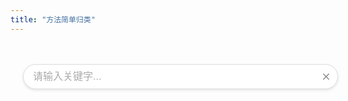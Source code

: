 ```yaml
---
title: "方法简单归类"
---
```


<script setup>
import {computed, ref} from "vue"; 
import {usePageData, resolveRoutePath, resolveRoute} from 'vuepress/client';
import PinyinMatch from 'pinyin-match';

const search = ref("");

const origin = {
    "玩家": [{
            name: "CollisionBoxes1",
            args: "[double, double, double]",
            ret: "double",
            desc: '',
            usage: ''
        },
        {
            name: "玩家护甲值, 取玩家护甲值, Player_Get_Armor",
            args: "[]",
            ret: "int",
            desc: '',
            usage: ''
        },
        {
            name: "倒地体验卡",
            args: "[]",
            ret: "void",
            desc: '',
            usage: ''
        },
        {
            name: "玩家是否飞行, Player_IsFlying",
            args: "[]",
            ret: "boolean",
            desc: '',
            usage: ''
        },
        {
            name: "玩家yaw, 取玩家yaw, Player_Get_Yaw",
            args: "[]",
            ret: "double",
            desc: '',
            usage: ''
        },
        {
            name: "玩家名, 取玩家名, Player_Get_Name",
            args: "[]",
            ret: "class java.lang.String",
            desc: '获取玩家名',
            usage: ''
        },
        {
            name: "玩家坐标x, 取玩家坐标x, Player_Get_PosX",
            args: "[]",
            ret: "double",
            desc: '',
            usage: ''
        },
        {
            name: "玩家氧气值, 取玩家氧气值, Player_Get_Air",
            args: "[]",
            ret: "int",
            desc: '',
            usage: ''
        },
        {
            name: "玩家是否死亡",
            args: "[]",
            ret: "boolean",
            desc: '',
            usage: ''
        },
        {
            name: "player_hurt_time",
            args: "[]",
            ret: "double",
            desc: '',
            usage: ''
        },
        {
            name: "松开使用, Item_Use_Stop",
            args: "[]",
            ret: "void",
            desc: '',
            usage: ''
        },
        {
            name: "玩家motionz",
            args: "[]",
            ret: "double",
            desc: '',
            usage: ''
        },
        {
            name: "取物品最大使用时间, Item_Use_Count_Max",
            args: "[]",
            ret: "int",
            desc: '',
            usage: ''
        },
        {
            name: "取物品使用时间, Item_Use_Count",
            args: "[]",
            ret: "int",
            desc: '',
            usage: ''
        },
        {
            name: "玩家motiony",
            args: "[]",
            ret: "double",
            desc: '',
            usage: ''
        },
        {
            name: "player_preparePlayerToSpawn",
            args: "[]",
            ret: "void",
            desc: '',
            usage: ''
        },
        {
            name: "玩家是否在水中, 是否在水中, Player_InWater",
            args: "[]",
            ret: "boolean",
            desc: '',
            usage: ''
        },
        {
            name: "玩家手持槽, 取玩家手持槽, Player_Get_CurrentItem",
            args: "[]",
            ret: "int",
            desc: '',
            usage: ''
        },
        {
            name: "玩家pitch, 取玩家pitch, Player_Get_Pitch",
            args: "[]",
            ret: "double",
            desc: '',
            usage: ''
        },
        {
            name: "CollisionBoxes3",
            args: "[double, double, double]",
            ret: "boolean",
            desc: '',
            usage: ''
        },
        {
            name: "CollisionBoxes2",
            args: "[double, double, double]",
            ret: "double",
            desc: '',
            usage: ''
        },
        {
            name: "取玩家头像, Player_Head_Texture",
            args: "[]",
            ret: "class java.lang.String",
            desc: '',
            usage: ''
        },
        {
            name: "取活跃物品, Item_Use",
            args: "[]",
            ret: "interface eos.moe.dragoncore.v",
            desc: '',
            usage: ''
        },
        {
            name: "玩家经验, 取玩家经验, Player_Get_Exp",
            args: "[]",
            ret: "double",
            desc: '',
            usage: ''
        },
        {
            name: "玩家坐标y, 取玩家坐标y, Player_Get_PosY",
            args: "[]",
            ret: "double",
            desc: '',
            usage: ''
        },
        {
            name: "玩家移动速度",
            args: "[]",
            ret: "double",
            desc: '',
            usage: ''
        },
        {
            name: "玩家等级, 取玩家等级, Player_Get_Level",
            args: "[]",
            ret: "int",
            desc: '',
            usage: ''
        },
        {
            name: "玩家当前人称",
            args: "[]",
            ret: "int",
            desc: '',
            usage: ''
        },
        {
            name: "玩家飞行速度",
            args: "[]",
            ret: "double",
            desc: '',
            usage: ''
        },
        {
            name: "玩家坐标z, 取玩家坐标z, Player_Get_PosZ",
            args: "[]",
            ret: "double",
            desc: '',
            usage: ''
        },
        {
            name: "玩家血量, 取玩家血量, Player_Get_Health",
            args: "[]",
            ret: "double",
            desc: '',
            usage: ''
        },
        {
            name: "玩家motionx",
            args: "[]",
            ret: "double",
            desc: '',
            usage: ''
        },
        {
            name: "player_death_time",
            args: "[]",
            ret: "double",
            desc: '',
            usage: ''
        },
        {
            name: "玩家创造模式",
            args: "[]",
            ret: "boolean",
            desc: '',
            usage: ''
        },
        {
            name: "玩家饱食度, 取玩家饱食度, Player_Get_Food",
            args: "[]",
            ret: "int",
            desc: '',
            usage: ''
        },
        {
            name: "玩家最大血量, 取玩家最大血量, Player_Get_MaxHealth",
            args: "[]",
            ret: "double",
            desc: '',
            usage: ''
        },
    ],
    "游戏窗口": [{
            name: "Display_Window_X",
            args: "[]",
            ret: "int",
            desc: '',
            usage: ''
        },
        {
            name: "Display_IsFullScreen",
            args: "[]",
            ret: "boolean",
            desc: '',
            usage: ''
        },
        {
            name: "Display_SetResizable",
            args: "[boolean]",
            ret: "void",
            desc: '',
            usage: ''
        },
        {
            name: "Display_Resize",
            args: "[int, int]",
            ret: "void",
            desc: '',
            usage: ''
        },
        {
            name: "Display_Window_Height",
            args: "[]",
            ret: "int",
            desc: '',
            usage: ''
        },
        {
            name: "Display_Window_Y",
            args: "[]",
            ret: "int",
            desc: '',
            usage: ''
        },
        {
            name: "Display_SetFullScreen",
            args: "[boolean]",
            ret: "void",
            desc: '',
            usage: ''
        },
        {
            name: "Display_Location",
            args: "[int, int]",
            ret: "void",
            desc: '',
            usage: ''
        },
        {
            name: "Display_IsResizable",
            args: "[]",
            ret: "boolean",
            desc: '',
            usage: ''
        },
        {
            name: "Display_Desktop_Width",
            args: "[]",
            ret: "int",
            desc: '',
            usage: ''
        },
        {
            name: "Display_Desktop_Height",
            args: "[]",
            ret: "int",
            desc: '',
            usage: ''
        },
        {
            name: "Display_Window_Width",
            args: "[]",
            ret: "int",
            desc: '',
            usage: ''
        },
    ],
    "Minecraft": [{
            name: "游戏进度, Minecraft_Advancements",
            args: "[]",
            ret: "void",
            desc: '',
            usage: ''
        },
        {
            name: "关闭游戏, Minecraft_Shutdown",
            args: "[]",
            ret: "void",
            desc: '',
            usage: ''
        },
        {
            name: "执行JS, JS_EXECUTE",
            args: "[class java.lang.String, class [Leos.moe.dragoncore.v;]",
            ret: "interface eos.moe.dragoncore.v",
            desc: '',
            usage: ''
        },
        {
            name: "设置材质包",
            args: "[class [Ljava.lang.String;]",
            ret: "void",
            desc: '',
            usage: ''
        },
        {
            name: "取FPS, Minecraft_Get_FPS",
            args: "[]",
            ret: "int",
            desc: '',
            usage: ''
        },
        {
            name: "加载JS, JS_Load",
            args: "[]",
            ret: "boolean",
            desc: '',
            usage: ''
        },
        {
            name: "游戏统计, Minecraft_Stat",
            args: "[]",
            ret: "void",
            desc: '',
            usage: ''
        },
        {
            name: "设置界面尺寸, Minecraft_Set_Gui_Scale",
            args: "[int]",
            ret: "void",
            desc: '',
            usage: ''
        },
        {
            name: "取界面尺寸, Minecraft_Get_Gui_Scale",
            args: "[]",
            ret: "double",
            desc: '',
            usage: ''
        },
        {
            name: "取当前界面名, Minecraft_Get_Screen_Name",
            args: "[]",
            ret: "class java.lang.String",
            desc: '',
            usage: ''
        },
        {
            name: "游戏选项, Minecraft_Options",
            args: "[]",
            ret: "void",
            desc: '',
            usage: ''
        },
        {
            name: "退出游戏, Minecraft_Quit",
            args: "[]",
            ret: "void",
            desc: '',
            usage: ''
        },
    ],
    "界面方法": [{
            name: "执行方法, Function_Execute",
            args: "[class eos.moe.dragoncore.sl, class java.lang.String, class [Leos.moe.dragoncore.v;]",
            ret: "interface eos.moe.dragoncore.v",
            desc: '',
            usage: ''
        },
        {
            name: "取当前消息, Message_Current",
            args: "[class eos.moe.dragoncore.sl]",
            ret: "interface eos.moe.dragoncore.v",
            desc: '',
            usage: ''
        },
        {
            name: "变量, 界面变量, variable, var",
            args: "[class eos.moe.dragoncore.sl]",
            ret: "interface eos.moe.dragoncore.v",
            desc: '',
            usage: ''
        },
        {
            name: "界面是否已关闭, Screen_Is_Close",
            args: "[class eos.moe.dragoncore.sl]",
            ret: "boolean",
            desc: '',
            usage: ''
        },
        {
            name: "取最后一条消息, Message_Last",
            args: "[class eos.moe.dragoncore.sl]",
            ret: "interface eos.moe.dragoncore.v",
            desc: '',
            usage: ''
        },
        {
            name: "跨界面执行方法, Function_Screen_Execute",
            args: "[class eos.moe.dragoncore.sl, class java.lang.String, class java.lang.String, class [Leos.moe.dragoncore.v;]",
            ret: "interface eos.moe.dragoncore.v",
            desc: '',
            usage: ''
        },
        {
            name: "执行组件方法, Component_Function_Execute",
            args: "[class eos.moe.dragoncore.sl, interface eos.moe.dragoncore.v, class java.lang.String]",
            ret: "interface eos.moe.dragoncore.v",
            desc: '',
            usage: ''
        },
        {
            name: "异步执行方法, Function_Async_Execute",
            args: "[class eos.moe.dragoncore.sl, class java.lang.String, class [Leos.moe.dragoncore.v;]",
            ret: "void",
            desc: '',
            usage: ''
        },
        {
            name: "解析脚本, Function_Parse",
            args: "[class eos.moe.dragoncore.sl, class java.lang.String]",
            ret: "interface eos.moe.dragoncore.v",
            desc: '',
            usage: ''
        },
        {
            name: "主线程执行方法, Function_Sync_Execute",
            args: "[class eos.moe.dragoncore.sl, class java.lang.String, class [Leos.moe.dragoncore.v;]",
            ret: "interface eos.moe.dragoncore.v",
            desc: '',
            usage: ''
        },
        {
            name: "切换方法集, Function_Change",
            args: "[class eos.moe.dragoncore.sl, class java.lang.String, int]",
            ret: "void",
            desc: '',
            usage: ''
        },
    ],
    "按键": [{
            name: "获取按键名, 获取控制按键名, ControlKey_Get_Name",
            args: "[class java.lang.String]",
            ret: "class java.lang.String",
            desc: '',
            usage: ''
        },
        {
            name: "模拟控制按键, ControlKey_Test",
            args: "[class java.lang.String, boolean]",
            ret: "boolean",
            desc: '',
            usage: ''
        },
        {
            name: "创建控制按键, ControlKey_Create",
            args: "[class java.lang.String, class java.lang.String, class java.lang.String]",
            ret: "void",
            desc: '',
            usage: ''
        },
        {
            name: "控制按键是否按下, ControlKey_Is_Press",
            args: "[class java.lang.String]",
            ret: "boolean",
            desc: '',
            usage: ''
        },
        {
            name: "设置按键, 设置控制按键, ControlKey_Set_Key",
            args: "[class java.lang.String, class java.lang.String, class java.lang.String]",
            ret: "boolean",
            desc: '',
            usage: ''
        },
        {
            name: "获取按键额外, 获取控制按键额外, ControlKey_Get_Modifier",
            args: "[class java.lang.String]",
            ret: "class java.lang.String",
            desc: '',
            usage: ''
        },
    ],
    "Yaml": [{
            name: "取Yaml节点, Yaml_Get_Keys",
            args: "[class eos.moe.dragoncore.iv, class java.lang.String]",
            ret: "interface eos.moe.dragoncore.v",
            desc: '',
            usage: ''
        },
        {
            name: "取Yaml值, Yaml_Get",
            args: "[class eos.moe.dragoncore.iv, class java.lang.String]",
            ret: "interface eos.moe.dragoncore.v",
            desc: '',
            usage: ''
        },
        {
            name: "取Yaml全部节点, Yaml_Get_All_Keys",
            args: "[class eos.moe.dragoncore.iv, class java.lang.String]",
            ret: "interface eos.moe.dragoncore.v",
            desc: '',
            usage: ''
        },
    ],
    "槽位": [{
            name: "取所有物品, Container_Get_All_Items",
            args: "[class eos.moe.dragoncore.sl]",
            ret: "class eos.moe.dragoncore.zk",
            desc: '',
            usage: ''
        },
        {
            name: "模拟点击槽位, Container_Click",
            args: "[class java.lang.String, int, class java.lang.String, double]",
            ret: "void",
            desc: '',
            usage: ''
        },
        {
            name: "丢弃手中物品, Container_Drop",
            args: "[]",
            ret: "void",
            desc: '',
            usage: ''
        },
        {
            name: "取容器所有物品, Container_Get_Container_Items",
            args: "[class eos.moe.dragoncore.sl]",
            ret: "class eos.moe.dragoncore.zk",
            desc: '',
            usage: ''
        },
        {
            name: "删除物品, Container_Delete",
            args: "[class java.lang.String, boolean]",
            ret: "void",
            desc: '',
            usage: ''
        },
        {
            name: "取物品, 取槽位物品, Container_Get_Item",
            args: "[class eos.moe.dragoncore.sl, class java.lang.String]",
            ret: "class net.minecraft.item.ItemStack",
            desc: '',
            usage: ''
        },
    ],
    "世界屏幕": [{
            name: "取世界屏幕坐标修正",
            args: "[double, double, double, float]",
            ret: "class eos.moe.dragoncore.zk",
            desc: '',
            usage: ''
        },
        {
            name: "取世界屏幕坐标",
            args: "[double, double, double]",
            ret: "class eos.moe.dragoncore.zk",
            desc: '',
            usage: ''
        },
    ],
    "实体": [{
            name: "取实体血量",
            args: "[interface eos.moe.dragoncore.v]",
            ret: "double",
            desc: '',
            usage: ''
        },
        {
            name: "取实体高度",
            args: "[interface eos.moe.dragoncore.v]",
            ret: "double",
            desc: '',
            usage: ''
        },
        {
            name: "取实体最大血量",
            args: "[interface eos.moe.dragoncore.v]",
            ret: "double",
            desc: '',
            usage: ''
        },
        {
            name: "实体是否存在, Entity_Exists, Entity_Exist",
            args: "[interface eos.moe.dragoncore.v]",
            ret: "boolean",
            desc: '',
            usage: ''
        },
        {
            name: "取实体",
            args: "[interface eos.moe.dragoncore.v]",
            ret: "interface eos.moe.dragoncore.v",
            desc: '',
            usage: ''
        },
        {
            name: "取实体坐标x",
            args: "[interface eos.moe.dragoncore.v]",
            ret: "double",
            desc: '',
            usage: ''
        },
        {
            name: "取实体坐标y",
            args: "[interface eos.moe.dragoncore.v]",
            ret: "double",
            desc: '',
            usage: ''
        },
        {
            name: "取实体坐标z",
            args: "[interface eos.moe.dragoncore.v]",
            ret: "double",
            desc: '',
            usage: ''
        },
    ],
    "着色器": [{
            name: "关闭着色器",
            args: "[]",
            ret: "void",
            desc: '',
            usage: ''
        },
        {
            name: "启用着色器",
            args: "[class java.lang.String]",
            ret: "void",
            desc: '',
            usage: ''
        },
    ],
    "物品": [{
            name: "取物品信息数, ItemStack_Get_Info_Size",
            args: "[class net.minecraft.item.ItemStack]",
            ret: "int",
            desc: '',
            usage: ''
        },
        {
            name: "序列化物品, ItemStack_Serialize",
            args: "[class net.minecraft.item.ItemStack]",
            ret: "class java.lang.String",
            desc: '',
            usage: ''
        },
        {
            name: "取物品Lore数, ItemStack_Get_Lore_Size",
            args: "[class net.minecraft.item.ItemStack]",
            ret: "int",
            desc: '',
            usage: ''
        },
        {
            name: "取物品NBT, ItemStack_Get_NBT",
            args: "[class net.minecraft.item.ItemStack, class java.lang.String]",
            ret: "class java.lang.String",
            desc: '',
            usage: ''
        },
        {
            name: "取物品信息, ItemStack_Get_Info",
            args: "[class net.minecraft.item.ItemStack, int]",
            ret: "class java.lang.String",
            desc: '',
            usage: ''
        },
        {
            name: "取物品所有信息, ItemStack_Get_All_Info",
            args: "[class net.minecraft.item.ItemStack]",
            ret: "class eos.moe.dragoncore.zk",
            desc: '',
            usage: ''
        },
        {
            name: "取物品护甲值, ItemStack_Get_Armor",
            args: "[class net.minecraft.item.ItemStack]",
            ret: "int",
            desc: '',
            usage: ''
        },
        {
            name: "匹配物品, ItemStack_Match",
            args: "[class net.minecraft.item.ItemStack, class java.lang.String, interface eos.moe.dragoncore.v]",
            ret: "boolean",
            desc: '',
            usage: ''
        },
        {
            name: "反序列化物品, ItemStack_DeSerialize",
            args: "[class java.lang.String]",
            ret: "class eos.moe.dragoncore.sh",
            desc: '',
            usage: ''
        },
        {
            name: "取物品名, ItemStack_Get_Name",
            args: "[class net.minecraft.item.ItemStack]",
            ret: "class java.lang.String",
            desc: '',
            usage: ''
        },
        {
            name: "取物品Lore, ItemStack_Get_Lore",
            args: "[class net.minecraft.item.ItemStack, int, boolean]",
            ret: "class java.lang.String",
            desc: '',
            usage: ''
        },
        {
            name: "取物品所有Lore, ItemStack_Get_All_Lore",
            args: "[class net.minecraft.item.ItemStack, boolean]",
            ret: "class eos.moe.dragoncore.zk",
            desc: '',
            usage: ''
        },
        {
            name: "取物品数, ItemStack_Get_Count",
            args: "[class net.minecraft.item.ItemStack]",
            ret: "int",
            desc: '',
            usage: ''
        },
    ],
    "实体2": [{
            name: "取实体最大血量",
            args: "[class eos.moe.dragoncore.iv]",
            ret: "double",
            desc: '',
            usage: ''
        },
        {
            name: "执行方法, Function_Execute",
            args: "[class eos.moe.dragoncore.iv, class java.lang.String, class [Leos.moe.dragoncore.v;]",
            ret: "interface eos.moe.dragoncore.v",
            desc: '',
            usage: ''
        },
        {
            name: "取实体名",
            args: "[class eos.moe.dragoncore.iv]",
            ret: "class java.lang.String",
            desc: '',
            usage: ''
        },
        {
            name: "取实体血量",
            args: "[class eos.moe.dragoncore.iv]",
            ret: "double",
            desc: '',
            usage: ''
        },
        {
            name: "主线程执行方法, Function_Sync_Execute",
            args: "[class eos.moe.dragoncore.iv, class java.lang.String, class [Leos.moe.dragoncore.v;]",
            ret: "interface eos.moe.dragoncore.v",
            desc: '',
            usage: ''
        },
        {
            name: "取实体血量比例",
            args: "[class eos.moe.dragoncore.iv]",
            ret: "double",
            desc: '',
            usage: ''
        },
        {
            name: "取实体UUID",
            args: "[class eos.moe.dragoncore.iv]",
            ret: "class java.lang.String",
            desc: '',
            usage: ''
        },
        {
            name: "异步执行方法, Function_Async_Execute",
            args: "[class eos.moe.dragoncore.iv, class java.lang.String, class [Leos.moe.dragoncore.v;]",
            ret: "void",
            desc: '',
            usage: ''
        },
        {
            name: "解析脚本, Function_Parse",
            args: "[class eos.moe.dragoncore.iv, class java.lang.String]",
            ret: "interface eos.moe.dragoncore.v",
            desc: '',
            usage: ''
        },
        {
            name: "取实体高度",
            args: "[class eos.moe.dragoncore.iv]",
            ret: "double",
            desc: '',
            usage: ''
        },
    ],
    "界面2": [{
            name: "刷新缓存, Screen_Cache_Update",
            args: "[class eos.moe.dragoncore.sl]",
            ret: "void",
            desc: '',
            usage: ''
        },
        {
            name: "取熔炉燃料值, Screen_Furnace_BurnTime",
            args: "[class eos.moe.dragoncore.sl]",
            ret: "double",
            desc: '',
            usage: ''
        },
        {
            name: "取当前界面名, Screen_Get_Name",
            args: "[class eos.moe.dragoncore.sl]",
            ret: "class java.lang.String",
            desc: '',
            usage: ''
        },
        {
            name: "打开聊天栏, Screen_Open_ChatGui",
            args: "[class java.lang.String]",
            ret: "void",
            desc: '',
            usage: ''
        },
        {
            name: "取屏幕宽度, Screen_Get_Width, w",
            args: "[]",
            ret: "double",
            desc: '',
            usage: ''
        },
        {
            name: "取屏幕高度比例, Screen_Get_Height_Ratio, hr",
            args: "[]",
            ret: "class java.lang.String",
            desc: '',
            usage: ''
        },
        {
            name: "设置显示, 显示, Screen_Set_Show",
            args: "[class java.lang.String, interface eos.moe.dragoncore.v]",
            ret: "void",
            desc: '',
            usage: ''
        },
        {
            name: "打开HUD, Screen_Open_Hud",
            args: "[class java.lang.String]",
            ret: "void",
            desc: '',
            usage: ''
        },
        {
            name: "取屏幕宽度比例, Screen_Get_Width_Ratio, wr",
            args: "[]",
            ret: "class java.lang.String",
            desc: '',
            usage: ''
        },
        {
            name: "取界面存活时间, Screen_ActiveTime",
            args: "[class eos.moe.dragoncore.sl]",
            ret: "double",
            desc: '',
            usage: ''
        },
        {
            name: "重载界面, Screen_Reload",
            args: "[class eos.moe.dragoncore.sl]",
            ret: "void",
            desc: '',
            usage: ''
        },
        {
            name: "设置聊天栏内容, Screen_ChatGui_Set",
            args: "[class java.lang.String, int]",
            ret: "void",
            desc: '',
            usage: ''
        },
        {
            name: "取熔炉进度值, Screen_Furnace_CookProgress",
            args: "[class eos.moe.dragoncore.sl]",
            ret: "double",
            desc: '',
            usage: ''
        },
        {
            name: "熔炉是否熔炼中, Screen_Furnace_IsBurning",
            args: "[class eos.moe.dragoncore.sl]",
            ret: "boolean",
            desc: '',
            usage: ''
        },
        {
            name: "取原界面名, Screen_Original_Name",
            args: "[class eos.moe.dragoncore.sl]",
            ret: "class java.lang.String",
            desc: '',
            usage: ''
        },
        {
            name: "关闭HUD, Screen_Close_Hud",
            args: "[class java.lang.String]",
            ret: "void",
            desc: '',
            usage: ''
        },
        {
            name: "取聊天栏内容, Screen_ChatGui_Get",
            args: "[]",
            ret: "class java.lang.String",
            desc: '',
            usage: ''
        },
        {
            name: "重置界面打开时间, Screen_OpenTime_Reset",
            args: "[class eos.moe.dragoncore.sl]",
            ret: "void",
            desc: '',
            usage: ''
        },
        {
            name: "关闭主界面, Screen_Close_Main",
            args: "[]",
            ret: "void",
            desc: '',
            usage: ''
        },
        {
            name: "设置隐藏, 隐藏, Screen_Set_Hide",
            args: "[class java.lang.String, interface eos.moe.dragoncore.v]",
            ret: "void",
            desc: '',
            usage: ''
        },
        {
            name: "取屏幕高度, Screen_Get_Height, h",
            args: "[]",
            ret: "double",
            desc: '',
            usage: ''
        },
        {
            name: "当前是否打开聊天栏, Screen_Chat_Opened",
            args: "[]",
            ret: "boolean",
            desc: '',
            usage: ''
        },
        {
            name: "打开二级界面, 打开子界面, Screen_Open_Sub_Gui",
            args: "[class java.lang.String]",
            ret: "void",
            desc: '',
            usage: ''
        },
        {
            name: "打开GUI, Screen_Open_Gui",
            args: "[class java.lang.String]",
            ret: "void",
            desc: '',
            usage: ''
        },
        {
            name: "取界面打开时间, Screen_OpenTime_Get",
            args: "[class eos.moe.dragoncore.sl]",
            ret: "double",
            desc: '',
            usage: ''
        },
        {
            name: "关闭界面, 返回游戏, Screen_Close",
            args: "[class eos.moe.dragoncore.sl]",
            ret: "void",
            desc: '',
            usage: ''
        },
    ],
    "消息": [{
            name: "消息, Message",
            args: "[class [Ljava.lang.String;]",
            ret: "void",
            desc: '',
            usage: ''
        },
        {
            name: "调试输出, log",
            args: "[class [Ljava.lang.String;]",
            ret: "void",
            desc: '',
            usage: ''
        },
        {
            name: "Title",
            args: "[class java.lang.String, class java.lang.String, int, int, int]",
            ret: "void",
            desc: '',
            usage: ''
        },
        {
            name: "ActionBar",
            args: "[class java.lang.String]",
            ret: "void",
            desc: '',
            usage: ''
        },
        {
            name: "聊天, Chat",
            args: "[class [Ljava.lang.String;]",
            ret: "void",
            desc: '',
            usage: ''
        },
    ],
    "动画": [{
        name: "播放动画, PlayAnimation",
        args: "[class eos.moe.dragoncore.sl, class [Leos.moe.dragoncore.v;]",
        ret: "void",
        desc: '',
        usage: ''
    }, ],
    "变量": [{
            name: "添加成员, Array_Add",
            args: "[interface eos.moe.dragoncore.v, class [Leos.moe.dragoncore.v;]",
            ret: "interface eos.moe.dragoncore.v",
            desc: '',
            usage: ''
        },
        {
            name: "系统变量, system",
            args: "[]",
            ret: "interface eos.moe.dragoncore.v",
            desc: '',
            usage: ''
        },
        {
            name: "用户变量, player",
            args: "[]",
            ret: "interface eos.moe.dragoncore.v",
            desc: '',
            usage: ''
        },
        {
            name: "取成员, get, Array_Get",
            args: "[interface eos.moe.dragoncore.v, int]",
            ret: "interface eos.moe.dragoncore.v",
            desc: '',
            usage: ''
        },
        {
            name: "移除成员, Array_Remove",
            args: "[interface eos.moe.dragoncore.v, class [Leos.moe.dragoncore.v;]",
            ret: "interface eos.moe.dragoncore.v",
            desc: '',
            usage: ''
        },
        {
            name: "插入成员, Array_Add",
            args: "[interface eos.moe.dragoncore.v, int, class [Leos.moe.dragoncore.v;]",
            ret: "interface eos.moe.dragoncore.v",
            desc: '',
            usage: ''
        },
        {
            name: "截取内容, subContent",
            args: "[interface eos.moe.dragoncore.v, class java.lang.String, int, int]",
            ret: "interface eos.moe.dragoncore.v",
            desc: '',
            usage: ''
        },
        {
            name: "取成员数, get_size, Array_Size",
            args: "[interface eos.moe.dragoncore.v]",
            ret: "interface eos.moe.dragoncore.v",
            desc: '',
            usage: ''
        },
        {
            name: "截取数组, sublist, Array_Sub",
            args: "[interface eos.moe.dragoncore.v, int, int]",
            ret: "interface eos.moe.dragoncore.v",
            desc: '',
            usage: ''
        },
        {
            name: "全局变量, global",
            args: "[]",
            ret: "interface eos.moe.dragoncore.v",
            desc: '',
            usage: ''
        },
        {
            name: "变量取值, Var_Get",
            args: "[interface eos.moe.dragoncore.v, class java.lang.String]",
            ret: "interface eos.moe.dragoncore.v",
            desc: '',
            usage: ''
        },
        {
            name: "变量置值, Var_Set",
            args: "[interface eos.moe.dragoncore.v, class java.lang.String, interface eos.moe.dragoncore.v]",
            ret: "void",
            desc: '',
            usage: ''
        },
        {
            name: "修改成员, Array_Replace",
            args: "[interface eos.moe.dragoncore.v, int, interface eos.moe.dragoncore.v]",
            ret: "interface eos.moe.dragoncore.v",
            desc: '',
            usage: ''
        },
        {
            name: "新建数组, Array_Create",
            args: "[class [Leos.moe.dragoncore.v;]",
            ret: "interface eos.moe.dragoncore.v",
            desc: '',
            usage: ''
        },
        {
            name: "重载变量, Var_Reload",
            args: "[interface eos.moe.dragoncore.v]",
            ret: "void",
            desc: '',
            usage: ''
        },
        {
            name: "本地变量, client",
            args: "[]",
            ret: "interface eos.moe.dragoncore.v",
            desc: '',
            usage: ''
        },
    ],
    "ew": [{
            name: "是否奔跑中",
            args: "[class eos.moe.dragoncore.kz]",
            ret: "boolean",
            desc: '',
            usage: ''
        },
        {
            name: "动画层是否播放中",
            args: "[class eos.moe.dragoncore.kz, class java.lang.String]",
            ret: "boolean",
            desc: '',
            usage: ''
        },
        {
            name: "取横向动量",
            args: "[class eos.moe.dragoncore.kz]",
            ret: "double",
            desc: '',
            usage: ''
        },
        {
            name: "移除实体",
            args: "[class eos.moe.dragoncore.kz]",
            ret: "void",
            desc: '',
            usage: ''
        },
        {
            name: "取主手物品",
            args: "[class eos.moe.dragoncore.kz]",
            ret: "interface eos.moe.dragoncore.v",
            desc: '',
            usage: ''
        },
        {
            name: "停止动画",
            args: "[class eos.moe.dragoncore.kz, class java.lang.String, interface eos.moe.dragoncore.v]",
            ret: "void",
            desc: '',
            usage: ''
        },
        {
            name: "骑乘生物是否为生命体",
            args: "[class eos.moe.dragoncore.kz]",
            ret: "boolean",
            desc: '',
            usage: ''
        },
        {
            name: "是否静止中",
            args: "[class eos.moe.dragoncore.kz]",
            ret: "boolean",
            desc: '',
            usage: ''
        },
        {
            name: "动画是否播放中",
            args: "[class eos.moe.dragoncore.kz, class java.lang.String]",
            ret: "boolean",
            desc: '',
            usage: ''
        },
        {
            name: "移除死亡计数",
            args: "[class eos.moe.dragoncore.kz]",
            ret: "void",
            desc: '',
            usage: ''
        },
        {
            name: "取正向动量",
            args: "[class eos.moe.dragoncore.kz]",
            ret: "double",
            desc: '',
            usage: ''
        },
        {
            name: "取血量",
            args: "[class eos.moe.dragoncore.kz]",
            ret: "double",
            desc: '',
            usage: ''
        },
        {
            name: "是否在水下",
            args: "[class eos.moe.dragoncore.kz]",
            ret: "boolean",
            desc: '',
            usage: ''
        },
        {
            name: "是否在水中",
            args: "[class eos.moe.dragoncore.kz]",
            ret: "boolean",
            desc: '',
            usage: ''
        },
        {
            name: "取pitch",
            args: "[class eos.moe.dragoncore.kz]",
            ret: "double",
            desc: '',
            usage: ''
        },
        {
            name: "设置飞行状态",
            args: "[class eos.moe.dragoncore.kz, boolean]",
            ret: "void",
            desc: '',
            usage: ''
        },
        {
            name: "移除飞行状态",
            args: "[class eos.moe.dragoncore.kz]",
            ret: "void",
            desc: '',
            usage: ''
        },
        {
            name: "是否蹲下",
            args: "[class eos.moe.dragoncore.kz]",
            ret: "boolean",
            desc: '',
            usage: ''
        },
        {
            name: "取副手物品",
            args: "[class eos.moe.dragoncore.kz]",
            ret: "interface eos.moe.dragoncore.v",
            desc: '',
            usage: ''
        },
        {
            name: "motionY",
            args: "[class eos.moe.dragoncore.kz]",
            ret: "double",
            desc: '',
            usage: ''
        },
        {
            name: "停止动画层",
            args: "[class eos.moe.dragoncore.kz, class java.lang.String, interface eos.moe.dragoncore.v]",
            ret: "void",
            desc: '',
            usage: ''
        },
        {
            name: "是否有动画",
            args: "[class eos.moe.dragoncore.kz, class java.lang.String]",
            ret: "boolean",
            desc: '',
            usage: ''
        },
        {
            name: "设置动画变量",
            args: "[class eos.moe.dragoncore.kz, class java.lang.String, double]",
            ret: "void",
            desc: '',
            usage: ''
        },
        {
            name: "取动画层运行时间",
            args: "[class eos.moe.dragoncore.kz, class java.lang.String]",
            ret: "int",
            desc: '',
            usage: ''
        },
        {
            name: "取实体名",
            args: "[class eos.moe.dragoncore.kz]",
            ret: "class java.lang.String",
            desc: '',
            usage: ''
        },
        {
            name: "取默认过渡时间",
            args: "[]",
            ret: "int",
            desc: '',
            usage: ''
        },
        {
            name: "播放动画",
            args: "[class eos.moe.dragoncore.kz, class java.lang.String, interface eos.moe.dragoncore.v, float]",
            ret: "void",
            desc: '',
            usage: ''
        },
        {
            name: "设置骨骼可视",
            args: "[class eos.moe.dragoncore.kz, class java.lang.String, boolean]",
            ret: "void",
            desc: '',
            usage: ''
        },
        {
            name: "取动画所在动画层",
            args: "[class eos.moe.dragoncore.kz, class java.lang.String]",
            ret: "class java.lang.String",
            desc: '',
            usage: ''
        },
        {
            name: "是否骑乘",
            args: "[class eos.moe.dragoncore.kz]",
            ret: "boolean",
            desc: '',
            usage: ''
        },
        {
            name: "是否鞘翅飞行中",
            args: "[class eos.moe.dragoncore.kz]",
            ret: "boolean",
            desc: '',
            usage: ''
        },
        {
            name: "取最大血量",
            args: "[class eos.moe.dragoncore.kz]",
            ret: "double",
            desc: '',
            usage: ''
        },
        {
            name: "是否跳跃中",
            args: "[class eos.moe.dragoncore.kz]",
            ret: "boolean",
            desc: '',
            usage: ''
        },
        {
            name: "是否在地面",
            args: "[class eos.moe.dragoncore.kz]",
            ret: "boolean",
            desc: '',
            usage: ''
        },
        {
            name: "取血量比例",
            args: "[class eos.moe.dragoncore.kz]",
            ret: "double",
            desc: '',
            usage: ''
        },
        {
            name: "是否攀爬中",
            args: "[class eos.moe.dragoncore.kz]",
            ret: "boolean",
            desc: '',
            usage: ''
        },
        {
            name: "是否移动中",
            args: "[class eos.moe.dragoncore.kz]",
            ret: "boolean",
            desc: '',
            usage: ''
        },
        {
            name: "取yaw",
            args: "[class eos.moe.dragoncore.kz]",
            ret: "double",
            desc: '',
            usage: ''
        },
        {
            name: "是否下坠中",
            args: "[class eos.moe.dragoncore.kz]",
            ret: "boolean",
            desc: '',
            usage: ''
        },
        {
            name: "取高度",
            args: "[class eos.moe.dragoncore.kz]",
            ret: "double",
            desc: '',
            usage: ''
        },
    ],
    "ld": [{
            name: "取Yaml节点, Yaml_Get_Keys",
            args: "[class eos.moe.dragoncore.sl, class java.lang.String]",
            ret: "interface eos.moe.dragoncore.v",
            desc: '',
            usage: ''
        },
        {
            name: "取Yaml值, Yaml_Get",
            args: "[class eos.moe.dragoncore.sl, class java.lang.String]",
            ret: "interface eos.moe.dragoncore.v",
            desc: '',
            usage: ''
        },
        {
            name: "取Yaml全部节点, Yaml_Get_All_Keys",
            args: "[class eos.moe.dragoncore.sl, class java.lang.String]",
            ret: "interface eos.moe.dragoncore.v",
            desc: '',
            usage: ''
        },
    ],
    "qs": [{
            name: "是否持有物品",
            args: "[class eos.moe.dragoncore.kz]",
            ret: "boolean",
            desc: '',
            usage: ''
        },
        {
            name: "是否飞行中",
            args: "[class eos.moe.dragoncore.kz]",
            ret: "boolean",
            desc: '',
            usage: ''
        },
        {
            name: "是否是自己",
            args: "[class eos.moe.dragoncore.kz]",
            ret: "boolean",
            desc: '',
            usage: ''
        },
        {
            name: "取攻击后时间刻",
            args: "[class eos.moe.dragoncore.kz]",
            ret: "float",
            desc: '',
            usage: ''
        },
    ],
    "cl": [{
            name: "取变量值, 取变量, PlaceholderAPI_Get",
            args: "[class java.lang.String]",
            ret: "interface eos.moe.dragoncore.v",
            desc: '',
            usage: ''
        },
        {
            name: "替换变量, 替换变量值, PlaceholderAPI_Replace",
            args: "[class java.lang.String]",
            ret: "class java.lang.String",
            desc: '',
            usage: ''
        },
        {
            name: "删除变量, PlaceholderAPI_Delete",
            args: "[class java.lang.String, boolean]",
            ret: "void",
            desc: '',
            usage: ''
        },
        {
            name: "置变量值, 设置变量, 设置变量值, PlaceholderAPI_Set",
            args: "[class java.lang.String, class java.lang.String]",
            ret: "void",
            desc: '',
            usage: ''
        },
        {
            name: "更新变量值, 更新变量, PlaceholderAPI_Update",
            args: "[class [Leos.moe.dragoncore.v;]",
            ret: "void",
            desc: '',
            usage: ''
        },
    ],
    "eo": [{
            name: "添加组件, 添加组件前, Component_Add",
            args: "[class eos.moe.dragoncore.sl, interface eos.moe.dragoncore.v, interface eos.moe.dragoncore.v]",
            ret: "class eos.moe.dragoncore.zk",
            desc: '',
            usage: ''
        },
        {
            name: "cp_create",
            args: "[class eos.moe.dragoncore.sl, class [Leos.moe.dragoncore.v;]",
            ret: "class eos.moe.dragoncore.kk",
            desc: '',
            usage: ''
        },
        {
            name: "取鼠标悬浮组件名, Component_Hovered_Name",
            args: "[class eos.moe.dragoncore.sl]",
            ret: "class java.lang.String",
            desc: '',
            usage: ''
        },
        {
            name: "移除组件, 删除组件, Component_Delete",
            args: "[class eos.moe.dragoncore.sl, interface eos.moe.dragoncore.v, boolean]",
            ret: "void",
            desc: '',
            usage: ''
        },
        {
            name: "取所有悬浮组件, 所有悬浮组件, Component_Hovered_All",
            args: "[class eos.moe.dragoncore.sl]",
            ret: "interface eos.moe.dragoncore.v",
            desc: '',
            usage: ''
        },
        {
            name: "取鼠标悬浮组件, 取悬浮组件, 悬浮组件, Component_Hovered",
            args: "[class eos.moe.dragoncore.sl]",
            ret: "class eos.moe.dragoncore.kk",
            desc: '',
            usage: ''
        },
        {
            name: "新建组件, Component_Create",
            args: "[class eos.moe.dragoncore.sl, class [Leos.moe.dragoncore.v;]",
            ret: "class eos.moe.dragoncore.kk",
            desc: '',
            usage: ''
        },
        {
            name: "取组件, Component_Find",
            args: "[class eos.moe.dragoncore.sl, class java.lang.String]",
            ret: "class eos.moe.dragoncore.kk",
            desc: '',
            usage: ''
        },
        {
            name: "取组件值, Component_Get",
            args: "[class eos.moe.dragoncore.sl, interface eos.moe.dragoncore.v, class java.lang.String]",
            ret: "interface eos.moe.dragoncore.v",
            desc: '',
            usage: ''
        },
        {
            name: "取所有组件, Component_FindAll",
            args: "[class eos.moe.dragoncore.sl]",
            ret: "class eos.moe.dragoncore.zk",
            desc: '',
            usage: ''
        },
        {
            name: "设置组件值, 置组件值, Component_Set",
            args: "[class eos.moe.dragoncore.sl, interface eos.moe.dragoncore.v, class java.lang.String, class [Leos.moe.dragoncore.v;]",
            ret: "void",
            desc: '',
            usage: ''
        },
        {
            name: "添加组件后, Component_Add_After",
            args: "[class eos.moe.dragoncore.sl, interface eos.moe.dragoncore.v, interface eos.moe.dragoncore.v]",
            ret: "class eos.moe.dragoncore.zk",
            desc: '',
            usage: ''
        },
    ],
    "nw": [{
            name: "取所有组件, Component_FindAll",
            args: "[class eos.moe.dragoncore.iv]",
            ret: "class eos.moe.dragoncore.zk",
            desc: '',
            usage: ''
        },
        {
            name: "设置组件值, 置组件值, Component_Set",
            args: "[class eos.moe.dragoncore.iv, interface eos.moe.dragoncore.v, class java.lang.String, class [Leos.moe.dragoncore.v;]",
            ret: "void",
            desc: '',
            usage: ''
        },
        {
            name: "取组件值, Component_Get",
            args: "[class eos.moe.dragoncore.iv, interface eos.moe.dragoncore.v, class java.lang.String]",
            ret: "interface eos.moe.dragoncore.v",
            desc: '',
            usage: ''
        },
        {
            name: "取组件, Component_Find",
            args: "[class eos.moe.dragoncore.iv, class java.lang.String]",
            ret: "class eos.moe.dragoncore.wq",
            desc: '',
            usage: ''
        },
    ],
    "ei": [{
            name: "Class_forName",
            args: "[class java.lang.String]",
            ret: "boolean",
            desc: '',
            usage: ''
        },
        {
            name: "停止音乐, Sound_Stop",
            args: "[class java.lang.String]",
            ret: "void",
            desc: '',
            usage: ''
        },
        {
            name: "打开网页, Url",
            args: "[class java.lang.String]",
            ret: "void",
            desc: '',
            usage: ''
        },
        {
            name: "isUUID",
            args: "[class java.lang.String]",
            ret: "boolean",
            desc: '',
            usage: ''
        },
        {
            name: "randomUUID",
            args: "[]",
            ret: "class java.lang.String",
            desc: '',
            usage: ''
        },
        {
            name: "延时, Delay",
            args: "[int]",
            ret: "void",
            desc: '',
            usage: ''
        },
        {
            name: "debug",
            args: "[class eos.moe.dragoncore.sl, boolean]",
            ret: "void",
            desc: '',
            usage: ''
        },
        {
            name: "屏幕抖动, screenShake",
            args: "[double, int, int, int]",
            ret: "void",
            desc: '',
            usage: ''
        },
        {
            name: "锁定功能, lock",
            args: "[class java.lang.String, int]",
            ret: "void",
            desc: '',
            usage: ''
        },
        {
            name: "拉远视角, zoomout",
            args: "[class [Leos.moe.dragoncore.v;]",
            ret: "void",
            desc: '',
            usage: ''
        },
        {
            name: "值类型是否相同, Type_Equal",
            args: "[interface eos.moe.dragoncore.v, class java.lang.String]",
            ret: "boolean",
            desc: '',
            usage: ''
        },
        {
            name: "设置角视场, setFOV",
            args: "[double, int]",
            ret: "void",
            desc: '',
            usage: ''
        },
        {
            name: "方法大全",
            args: "[class eos.moe.dragoncore.sl, class java.lang.String, boolean]",
            ret: "class eos.moe.dragoncore.zk",
            desc: '',
            usage: ''
        },
        {
            name: "取图片宽高",
            args: "[class java.lang.String]",
            ret: "interface eos.moe.dragoncore.v",
            desc: '',
            usage: ''
        },
        {
            name: "取值类型, Type_Get",
            args: "[interface eos.moe.dragoncore.v]",
            ret: "class java.lang.String",
            desc: '',
            usage: ''
        },
        {
            name: "停止全部音乐, Sound_StopAll",
            args: "[class eos.moe.dragoncore.sl]",
            ret: "void",
            desc: '',
            usage: ''
        },
        {
            name: "播放声音2, 声音2, 播放音乐2, Sound_Play2",
            args: "[class eos.moe.dragoncore.sl, class java.lang.String, class java.lang.String, class java.lang.String, float, float, float, float, float, boolean]",
            ret: "class java.lang.String",
            desc: '',
            usage: ''
        },
        {
            name: "播放声音1, 声音1, 播放音乐1, Sound_Play1",
            args: "[class eos.moe.dragoncore.sl, class java.lang.String, class java.lang.String, float, float, float, float, float, boolean]",
            ret: "class java.lang.String",
            desc: '',
            usage: ''
        },
        {
            name: "播放声音, 声音, 播放音乐, Sound_Play",
            args: "[class eos.moe.dragoncore.sl, class java.lang.String, float, float, float, float, float, boolean]",
            ret: "class java.lang.String",
            desc: '',
            usage: ''
        },
    ],
    "hh": [{
            name: "复活, Packet_Respawn",
            args: "[]",
            ret: "void",
            desc: '',
            usage: ''
        },
        {
            name: "断开连接, Packet_Disconnecting",
            args: "[]",
            ret: "void",
            desc: '',
            usage: ''
        },
        {
            name: "发包, Packet_Send",
            args: "[class java.lang.String, class [Ljava.lang.String;]",
            ret: "void",
            desc: '',
            usage: ''
        },
        {
            name: "执行按键指令, 发送按键, Key_Send",
            args: "[class java.lang.String]",
            ret: "void",
            desc: '',
            usage: ''
        },
    ],
    "nz": [{
            name: "删除贴图缓存",
            args: "[class java.lang.String]",
            ret: "void",
            desc: '',
            usage: ''
        },
        {
            name: "重置视频",
            args: "[class java.lang.String]",
            ret: "void",
            desc: '',
            usage: ''
        },
        {
            name: "设置GIF是否播放",
            args: "[class java.lang.String, boolean]",
            ret: "void",
            desc: '',
            usage: ''
        },
        {
            name: "设置GIF序号",
            args: "[class java.lang.String, int]",
            ret: "void",
            desc: '',
            usage: ''
        },
        {
            name: "取GIF时间",
            args: "[class java.lang.String]",
            ret: "int",
            desc: '',
            usage: ''
        },
    ],
    "wh": [{
            name: "取OpenGL时间, Time_OpenGL",
            args: "[]",
            ret: "double",
            desc: '',
            usage: ''
        },
        {
            name: "取当前时间格式化, Time_Current_Format",
            args: "[class java.lang.String]",
            ret: "class java.lang.String",
            desc: '',
            usage: ''
        },
        {
            name: "格式化时间, Time_Format",
            args: "[double, class java.lang.String]",
            ret: "class java.lang.String",
            desc: '',
            usage: ''
        },
        {
            name: "取当前时间, Time_Current",
            args: "[]",
            ret: "double",
            desc: '',
            usage: ''
        },
    ],
    "ih": [{
            name: "是否存在后缀, 有后缀, String_HasSuffix",
            args: "[class java.lang.String, class java.lang.String]",
            ret: "boolean",
            desc: '',
            usage: ''
        },
        {
            name: "取索引, String_IndexOf",
            args: "[class java.lang.String, class java.lang.String]",
            ret: "int",
            desc: '',
            usage: ''
        },
        {
            name: "替换首次, String_ReplaceFirst",
            args: "[class java.lang.String, class java.lang.String, class java.lang.String]",
            ret: "class java.lang.String",
            desc: '',
            usage: ''
        },
        {
            name: "合并文本, String_Concat",
            args: "[class [Ljava.lang.String;]",
            ret: "class java.lang.String",
            desc: '',
            usage: ''
        },
        {
            name: "是否存在前缀, 有前缀, String_HasPrefix",
            args: "[class java.lang.String, class java.lang.String]",
            ret: "boolean",
            desc: '',
            usage: ''
        },
        {
            name: "替换, String_Replace",
            args: "[class java.lang.String, class java.lang.String, class java.lang.String]",
            ret: "class java.lang.String",
            desc: '',
            usage: ''
        },
        {
            name: "取文本高度, String_Get_Height",
            args: "[class java.lang.String, class java.lang.String]",
            ret: "int",
            desc: '',
            usage: ''
        },
        {
            name: "倒取索引, String_LastIndexOf",
            args: "[class java.lang.String, class java.lang.String]",
            ret: "int",
            desc: '',
            usage: ''
        },
        {
            name: "取索引文本, String_CharAt",
            args: "[class java.lang.String, int]",
            ret: "class java.lang.String",
            desc: '',
            usage: ''
        },
        {
            name: "toTellraw",
            args: "[class java.lang.String]",
            ret: "class eos.moe.dragoncore.dk",
            desc: '',
            usage: ''
        },
        {
            name: "格式数字, Decimal_Format",
            args: "[double, class java.lang.String]",
            ret: "class java.lang.String",
            desc: '',
            usage: ''
        },
        {
            name: "分割, String_Split",
            args: "[class java.lang.String, class java.lang.String]",
            ret: "interface eos.moe.dragoncore.v",
            desc: '',
            usage: ''
        },
        {
            name: "去颜色, String_StripColor",
            args: "[class java.lang.String]",
            ret: "class java.lang.String",
            desc: '',
            usage: ''
        },
        {
            name: "替换正则, String_ReplaceAll",
            args: "[class java.lang.String, class java.lang.String, class java.lang.String]",
            ret: "class java.lang.String",
            desc: '',
            usage: ''
        },
        {
            name: "到整数, String_ToInt",
            args: "[double]",
            ret: "class java.lang.String",
            desc: '',
            usage: ''
        },
        {
            name: "取文本长度, String_Get_Length",
            args: "[class java.lang.String]",
            ret: "int",
            desc: '',
            usage: ''
        },
        {
            name: "按宽度分割, String_SplitWithWidth",
            args: "[interface eos.moe.dragoncore.v, class java.lang.String, int]",
            ret: "class eos.moe.dragoncore.zk",
            desc: '',
            usage: ''
        },
        {
            name: "合并加入文本, String_Join",
            args: "[class [Ljava.lang.String;]",
            ret: "class java.lang.String",
            desc: '',
            usage: ''
        },
        {
            name: "是否包含, 包含, String_Contains",
            args: "[class java.lang.String, class java.lang.String]",
            ret: "boolean",
            desc: '',
            usage: ''
        },
        {
            name: "取文本宽度, String_Get_Width",
            args: "[interface eos.moe.dragoncore.v, class java.lang.String, boolean]",
            ret: "int",
            desc: '',
            usage: ''
        },
        {
            name: "截取文本, String_SubString",
            args: "[class java.lang.String, int, interface eos.moe.dragoncore.v]",
            ret: "class java.lang.String",
            desc: '',
            usage: ''
        },
    ],
    "wl": [{
            name: "取指针生物血量, Mouse_Entity_Health",
            args: "[interface eos.moe.dragoncore.v, interface eos.moe.dragoncore.v]",
            ret: "double",
            desc: '',
            usage: ''
        },
        {
            name: "取指针生物名, Mouse_Entity_Name",
            args: "[interface eos.moe.dragoncore.v, interface eos.moe.dragoncore.v]",
            ret: "class java.lang.String",
            desc: '',
            usage: ''
        },
        {
            name: "取鼠标x, Mouse_Get_X",
            args: "[]",
            ret: "double",
            desc: '',
            usage: ''
        },
        {
            name: "设置剪切板, Clipboard_Set",
            args: "[class java.lang.String]",
            ret: "void",
            desc: '',
            usage: ''
        },
        {
            name: "取指针生物最大血量, Mouse_Entity_Max_Health",
            args: "[interface eos.moe.dragoncore.v, interface eos.moe.dragoncore.v]",
            ret: "double",
            desc: '',
            usage: ''
        },
        {
            name: "取指针生物UUID, Mouse_Entity_UUID",
            args: "[interface eos.moe.dragoncore.v, interface eos.moe.dragoncore.v]",
            ret: "class java.lang.String",
            desc: '',
            usage: ''
        },
        {
            name: "取剪切板, Clipboard_Get",
            args: "[class java.lang.String]",
            ret: "class java.lang.String",
            desc: '',
            usage: ''
        },
        {
            name: "移动鼠标",
            args: "[int, int]",
            ret: "void",
            desc: '',
            usage: ''
        },
        {
            name: "设置鼠标, 设置鼠标贴图",
            args: "[class java.lang.String, class java.lang.String]",
            ret: "void",
            desc: '',
            usage: ''
        },
        {
            name: "取鼠标y, Mouse_Get_Y",
            args: "[]",
            ret: "double",
            desc: '',
            usage: ''
        },
        {
            name: "取滚轮值, mouse_get_wheel",
            args: "[]",
            ret: "int",
            desc: '',
            usage: ''
        },
        {
            name: "模拟按键, Key_Press",
            args: "[class java.lang.String, interface eos.moe.dragoncore.v]",
            ret: "void",
            desc: '',
            usage: ''
        },
        {
            name: "取当前按下键, Key_Get_Press",
            args: "[class eos.moe.dragoncore.sl]",
            ret: "class java.lang.String",
            desc: '',
            usage: ''
        },
        {
            name: "键位是否按下, Key_IsPress",
            args: "[class eos.moe.dragoncore.sl, class java.lang.String]",
            ret: "boolean",
            desc: '',
            usage: ''
        },
    ],
};

const clearSearch = (()=>{
    search.value = ""
});

const searchData = computed(() => {
  const keyword = search.value.trim().toLowerCase();
  if (!keyword) return origin;

  const filteredData = {};
  
  for (const [title, items] of Object.entries(origin)) {
    if (title.toLowerCase().includes(keyword) || PinyinMatch.match(title,keyword)) {
      filteredData[title] = items;
      continue;
    }

    const filteredItems = items.filter(item =>
      PinyinMatch.match(item.name+item.desc,keyword)
    );

    if (filteredItems.length > 0) {
      filteredData[title] = filteredItems;
    }
  }

  return filteredData;
});

const pageData = usePageData();
function hasUsage(obj){
    const routePath = resolveRoutePath(`./usage/${obj.name.split(',')[0]}.md`, pageData.value.path);
    const route = resolveRoute(routePath);
    return !route.notFound
}

function getUsage(obj){
    const routePath = resolveRoutePath(`./usage/${obj.name.split(',')[0]}.md`, pageData.value.path);
    const route = resolveRoute(routePath);
    if(route.notFound){
        return "/plugins/plugins/dragoncore/usage/NotFound.md"
    }else {
        return route.path
    }
}

</script>
<style scoped>
.search-container {
  position: relative;
  display: flex;
  justify-content: center;
  align-items: center;
  width: 100%;
  margin: 0 20px;
}

.search-input {
  width: 100%;
  padding: 10px 40px 10px 15px;
  border: 1px solid #ddd;
  border-radius: 25px;
  font-size: 16px;
  color: #333;
  outline: none;
  transition: all 0.3s ease;
  box-shadow: 0px 2px 4px rgba(0, 0, 0, 0.1);
}
/* 输入框聚焦效果 */
.search-input:focus {
  border-color: #3aaf85;
  box-shadow: 0 0 5px rgba(66, 185, 131, 0.5);
}

/* 输入时的变化 */
.search-input::placeholder {
  color: #aaa;
}

.search-input:hover {
  box-shadow: 0px 3px 6px rgba(0, 0, 0, 0.15);
}

.clear-button {
  position: absolute;
  right: 10px;
  top: 50%;
  transform: translateY(-50%);
  background: none;
  border: none;
  cursor: pointer;
  color: #888;
  font-size: 18px;
  display: flex;
  align-items: center;
  justify-content: center;
  padding: 0;
  transition: color 0.3s ease;
}

.clear-button:hover {
  color: #333;
}

.clear-button:focus {
  outline: none;
}
</style>

<div class="search-container" style="margin-top: 3rem;">
    <input type="text" v-model="search" class="search-input" placeholder="请输入关键字...">
    <button 
      v-if="search" 
      @click="clearSearch" 
      class="clear-button" 
      aria-label="清除关键字"
    >
      <svg xmlns="http://www.w3.org/2000/svg" width="1em" height="1em" viewBox="0 0 24 24">
        <path
          fill="currentColor"
          d="M18.3 5.7a1 1 0 0 0-1.4 0L12 10.6 7.1 5.7a1 1 0 0 0-1.4 1.4L10.6 12l-4.9 4.9a1 1 0 0 0 1.4 1.4L12 13.4l4.9 4.9a1 1 0 0 0 1.4-1.4L13.4 12l4.9-4.9a1 1 0 0 0 0-1.4z"
        />
      </svg>
    </button>
</div>
<template v-for="(item,group) in searchData" :key="group">
    <h2>{{group}}</h2>
    <template v-for="(item,index) in item" :key="index">
        <ul>
            <li>{{item.name}}</li>
            <ul>
                <li>参数列表: {{item.args}}</li> 
                <li>返回值: {{item.ret}}</li>
                <li>简介: {{item.desc}}</li>
            </ul>
        </ul>
    <Content v-if="hasUsage(item)" :path="getUsage(item)"></Content>
    </template>
</template>